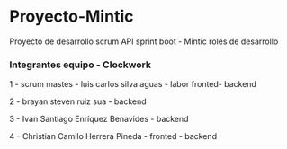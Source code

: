 # Proyecto-Mintic
Proyecto de desarrollo scrum API sprint boot - Mintic
roles de desarrollo 

### Integrantes equipo - Clockwork

1 - scrum mastes - luis carlos silva aguas - labor fronted- backend

2 - brayan steven ruiz sua - backend

3 - Ivan Santiago Enríquez Benavides - backend

4 - Christian Camilo Herrera Pineda - fronted - backend
